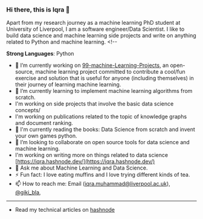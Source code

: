 ### Hi there, this is Iqra 👋

Apart from my research journey as a machine learning PhD student at University of Liverpool, I am a software engineer/Data Scientist. I like to build data science and machine learning side projects and write on anything related to Python and machine learning. <!--

**Strong Languages**: Python 
  
- 🔭 I’m currently working on [99-machine-Learning-Projects](https://github.com/cemeiq/99-ML-Learning-Projects),  an open-source, machine learning project committed to contribute a cool/fun exercise and solution that is useful for anyone (including themselves) in their journey of learning machine learning.
- 🌱 I’m currently learning to implement machine learning algorithms from scratch.
- I'm working on side projects that involve the basic data science concepts/
- I'm working on publications related to the topic of knowledge graphs and document ranking.
- :book: I'm currently reading the books: Data Science from scratch and invent your own games python.
- 👯 I’m looking to collaborate on open source tools for data science and machine learning.
- I'm working on writing more on things related to data science [https://iqra.hashnode.dev/](https://iqra.hashnode.dev/)
- 💬 Ask me about Machine Learning and Data Science.
- ⚡ Fun fact: I love eating muffins and I love trying different kinds of tea. 
- 📫 How to reach me: Email (iqra.muhammad@liverpool.ac.uk), [@giki_bla](https://twitter.com/giki_bla),
--------------

- Read my technical articles on [hashnode](https://iqra.hashnode.dev/)



